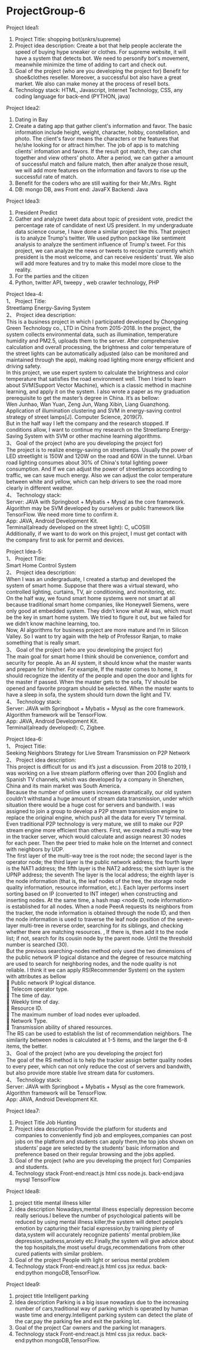 # ProjectGroup-6

Project Idea1:
1. Project Title:
shopping bot(snkrs/supreme)
2. Project idea description:
Create a bot that help people acclerate the speed of buying hype sneaker or clothes. For supreme website, it will have a system that detects bot. We need to personify bot's movement, meanwhile minimize the time of adding to cart and check out. 
3. Goal of the project (who are you developing the project for)
Benefit for shoe&clothes reseller. Moreover, a successful bot also have a great market. We also can make money at the process of resell bots.
4. Technology stack:
HTML, Javascript, Internet Technology, CSS, any coding language for back-end (PYTHON, java)

Project Idea2:
1. Dating in Bay
2. Create a dating app that gather client's information and favor. The basic information include height, weight, character, hobby, constellation, and photo. The client's favor means the characters or the features that he/she looking for or attract him/her. The job of app is to matching clients' infomation and favors. If the result got match, they can chat together and view others' photo. After a period, we can gather a amount of successful match and failure match, then after analyze those result, we will add more features on the information and favors to rise up the successful rate of match. 
3. Benefit for the coders who are still waiting for their Mr./Mrs. Right
4. DB: mongo DB, aws  Front end: JavaFX  Backend: Java

Project Idea3:
1. President Predict
2. Gather and analyze tweet data about topic of president vote, predict the percentage rate of candidate of next US president. In my undergraduate data science course, I have done a similar project like this. That project is to analyze Trump's twitter. We used python package like sentiment analysis to analyze the sentiment influence of Trump's tweet. For this project, we can analyze the news or tweets to recognize currently which president is the most welcome, and can receive residents' trust. We also will add more features and try to make this model more close to the reality. 
3. For the parties and the citizen
4. Python, twitter API, tweepy , web crawler technology, PHP

Project Idea-4:  
1、	Project Title:  
    Streetlamp Energy-Saving System  
2、	Project idea description:  
    This is a business project in which I participated developed by Chongqing Green Technology co., LTD in China from 2015-2018. In the project, the system collects environmental data, such as illumination, temperature humidity and PM2.5, uploads them to the server. After comprehensive calculation and overall processing, the brightness and color temperature of the street lights can be automatically adjusted (also can be monitored and maintained through the app), making road lighting more energy efficient and driving safety.  
    In this project, we use expert system to calculate the brightness and color temperature that satisfies the road environment well. Then I tried to learn about SVM(Support Vector Machine), which is a classic method in machine learning, and apply it on the system. I also wrote a paper as my graduation prerequisite to get the master’s degree in China. It’s as bellow:  
    Wen Junhao, Wan Yuan, Zeng Jun, Wang Xibin, Liang Guanzhong. Application of illumination clustering and SVM in energy-saving control strategy of street lamps[J]. Computer Science, 2019(7).  
    But in the half way I left the company and the research stopped. If conditions allow, I want to continue my research on the Streetlamp Energy-Saving System with SVM or other machine learning algorithms.  
3、	Goal of the project (who are you developing the project for)  
    The project is to realize energy-saving on streetlamps. Usually the power of LED streetlight is 150W and 120W on the road and 60W in the tunnel. Urban road lighting consumes about 30% of China's total lighting power consumption. And If we can adjust the power of streetlamps according to traffic, we can save much energy. Also we can adjust the color temperature between white and yellow, which can help drivers to see the road more clearly in different weather.  
4、	Technology stack:  
    Server: JAVA with Springboot + Mybatis + Mysql as the core framework. Algorithm may be SVM developed by ourselves or public framework like TensorFlow. We need more time to confirm it.  
    App: JAVA, Android Development Kit.  
    Terminal(already developed on the street light): C, uCOSIII  
    Additionally, if we want to do work on this project, I must get contact with the company first to ask for permit and devices.   
  
Project Idea-5:   
1、	Project Title:  
    Smart Home Control System  
2、	Project idea description:  
    When I was an undergraduate, I created a startup and developed the system of smart home. Suppose that there was a virtual steward, who controlled lighting, curtains, TV, air conditioning, and monitoring, etc.   
    On the half way, we found smart home systems were not smart at all because traditional smart home companies, like Honeywell Siemens, were only good at embedded system. They didn’t know what AI was, which must be the key in smart home system. We tried to figure it out, but we failed for we didn’t know machine learning, too.  
    Now, AI algorithms for business project are more mature and I’m in Silicon Valley. So I want to try again with the help of Professor Ranjan, to make something that is really smart.  
3、	Goal of the project (who are you developing the project for)  
    The main goal for smart home I think should be convenience, comfort and security for people. As an AI system, it should know what the master wants and prepare for him/her. For example, If the master comes to home, it should recognize the identity of the people and open the door and lights for the master if passed. When the master gets to the sofa, TV should be opened and favorite program should be selected. When the master wants to have a sleep in sofa, the system should turn down the light and TV.  
4、	Technology stack:  
    Server: JAVA with Springboot + Mybatis + Mysql as the core framework. Algorithm framework will be TensorFlow.   
    App: JAVA, Android Development Kit.  
    Terminal(already developed): C, Zigbee.  
  
Project Idea-6:   
1、	Project Title:  
    Seeking Neighbors Strategy for Live Stream Transmission on P2P Network  
2、	Project idea description:  
    This project is difficult for us and it’s just a discussion. From 2018 to 2019, I was working on a live stream platform offering over than 200 English and Spanish TV channels, which was developed by a company in Shenzhen, China and its main market was South America.   
    Because the number of online users increases dramatically, our old system couldn’t withstand a huge amount of stream data transmission, under which situation there would be a huge cost for servers and bandwith. I was assigned to join a group to develop a P2P stream transmission engine to replace the original engine, which push all the data for every TV terminal. Even traditional P2P technology is very mature, we still to make our P2P stream engine more efficient than others. First, we created a multi-way tree in the tracker server, which would calculate and assign nearest 30 nodes for each peer. Then the peer tried to make hole on the Internet and connect with neighbors by UDP.   
    The first layer of the multi-way tree is the root node; the second layer is the operator node; the third layer is the public network address; the fourth layer is the NAT1 address; the fifth layer is the NAT2 address; the sixth layer is the UPNP address; the seventh The layer is the local address; the eighth layer is the node information (that is, the leaf nodes of the tree, the storage node quality information, resource information, etc.). Each layer performs insert sorting based on IP (converted to INT integer) when constructing and inserting nodes. At the same time, a hash map <node ID, node information> is established for all nodes. When a node PeerA requests its neighbors from the tracker, the node information is obtained through the node ID, and then the node information is used to traverse the leaf node position of the seven-layer multi-tree in reverse order, searching for its siblings, and checking whether there are matching resources. , If there is, then add it to the node list; if not, search for its cousin node by the parent node. Until the threshold number is searched (30).  
    But the previous searching-nodes method only used the two dimensions of the public network IP logical distance and the degree of resource matching are used to search for neighboring nodes, and the node quality is not reliable. I think it we can apply RS(Recommender System) on the system with attributes as bellow  
    	Public network IP logical distance.  
    	Telecom operator type.  
    	The time of day.  
    	Weekly time of day.  
    	Resource ID.  
    	The maximum number of load nodes ever uploaded.  
    	Network Type.  
    	Transmission ability of shared resources.  
    The RS can be used to establish the list of recommendation neighbors. The similarity between nodes is calculated at 1-5 items, and the larger the 6-8 items, the better.  
3、	Goal of the project (who are you developing the project for)  
    The goal of the RS method is to help the tracker assign better quality nodes to every peer, which can not only reduce the cost of servers and bandwith, but also provide more stable live stream data for customers.  
4、	Technology stack:  
    Server: JAVA with Springboot + Mybatis + Mysql as the core framework. Algorithm framework will be TensorFlow.   
    App: JAVA, Android Development Kit.  


Project Idea7:
1. Project Title
Job Hunting
2. Project idea description
Provide the platform for students and companies to conveniently find job and employees,companies can post jobs on the platform and students can apply them,the top jobs shown on students’ page are selected by the students’ basic information and preference based on their regular browsing and the jobs applied.
3. Goal of the project (who are you developing the project for)
Companies and students.
4. Technology stack
Front-end:react.js html css node.js. back-end:java mysql TensorFlow

Project Idea8:
1. project title
mental illness killer
2. idea description
Nowadays,mental illness especially depression become really serious.I believe the number of psychological patients will be reduced by using mental illness killer,the system will detect people’s emotion by capturing their facial expression,by training plenty of data,system will accurately recognize patients’ mental problem,like depression,sadness,anxiety etc.Finally,the system will give advice about the top hospitals,the most useful drugs,recommendations from other cured patients with similar problem.
3. Goal of the project
People with light or serious mental problem
4. Technology stack
Front-end:react.js html css jsx redux. back-end:python mongoDB,TensorFlow.

Project Idea9:
1. project title
Intelligent parking
2. Idea description
Parking is a big issue nowadays due to the increasing number of cars,traditional way of parking which is operated by human waste time and energy.Intelligent parking system can detect the plate of the car,pay the parking fee and exit the parking lot.
3. Goal of the project
Car owners and the parking lot managers.
4. Technology stack
Front-end:react.js html css jsx redux. back-end:python mongoDB,TensorFlow.

